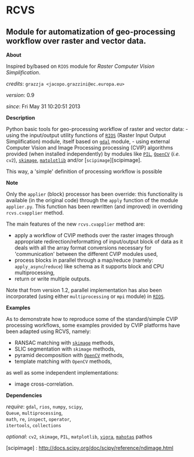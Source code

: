 RCVS
====

Module for automatization of geo-processing workflow over raster and vector data.
---

**About**

Inspired by/based on `RIOS` module for *Raster Computer Vision Simplification*.

*credits*:      `grazzja <jacopo.grazzini@ec.europa.eu>`

*version*:      0.9

*since*:        Fri May 31 10:20:51 2013

**Description**
   
Python basic tools for geo-processing workflow of raster and vector data:
    - using the input/output utility functions of [`RIOS`][RIOS] (Raster Input Output
      Simplification) module, itself based on [`gdal`][gdal] module,
    - using external Computer Vision and Image Processing processing (CVIP) 
      algorithms provided (when installed independently) by modules like [`PIL`][PIL], 
      [`OpenCV`][OpenCV] (_i.e._ `cv2`), [`skimage`][skimage], [`matplotlib`][matplotlib] and/or [`scipimage`][scipimage].

This way, a 'simple' definition of processing workflow is possible
                
**Note**

Only the `applier` (block) processor has been override: this functionality is 
available (in the original code) through the `apply` function of the module 
`applier.py`. This function has been rewritten (and improved) in overriding
`rcvs.cvapplier` method. 

The main features of the new `rcvs.cvapplier` method are:
* apply a workflow of CVIP methods over the raster images through 
      appropriate redirection/reformatting of input/output block of data as it 
      deals with all the array format conversions necessary for 'communication' 
      between the different CVIP modules used,
* process blocks in parallel through a map/reduce (namely: `apply_async`/`reduce`) 
      like schema as it supports block and CPU multiprocessing,
* return or write multiple outputs.
    
Note that from version 1.2, parallel implementation has also been incorporated 
(using either `multiprocessing` or `mpi` module) in [`RIOS`][RIOS].

**Examples**
                
As to demonstrate how to reproduce some of the standard/simple CVIP processing
workflows, some examples provided by CVIP platforms have been adapted using 
RCVS, namely:
* RANSAC matching with [`skimage`][skimage] methods, 
* SLIC segmentation with `skimage` methods,
* pyramid decomposition with [`OpenCV`][OpenCV] methods, 
* template matching with `OpenCV` methods, 

as well as some independent implementations:
* image cross-correlation.

**Dependencies**

*require*:      `gdal`, `rios`, `numpy`, `scipy`,       
                `Queue`, `multiprocessing`,                       
                `math`, `re`, `inspect`, `operator`,       
                `itertools`, `collections`           

*optional*:     `cv2`, `skimage`, `PIL`, `matplotlib`, 
                [`vigra`][vigra], [`mahotas`][mahotas]
                pathos

[RIOS]: https://bitbucket.org/chchrsc/rios
[gdal]: https://github.com/geopy/geopy
[matplotlib]: http://matplotlib.org
[OpenCV]: http://opencv.org
[skimage]: http://scikits.appspot.com/scikits-image
[PIL]: http://www.pythonware.com/products/pil
[vigra]: http://ukoethe.github.io/vigra/doc/vigranumpy/index.html
[mahotas]: http://luispedro.org/software/mahotas
[scipimage] : http://docs.scipy.org/doc/scipy/reference/ndimage.html
